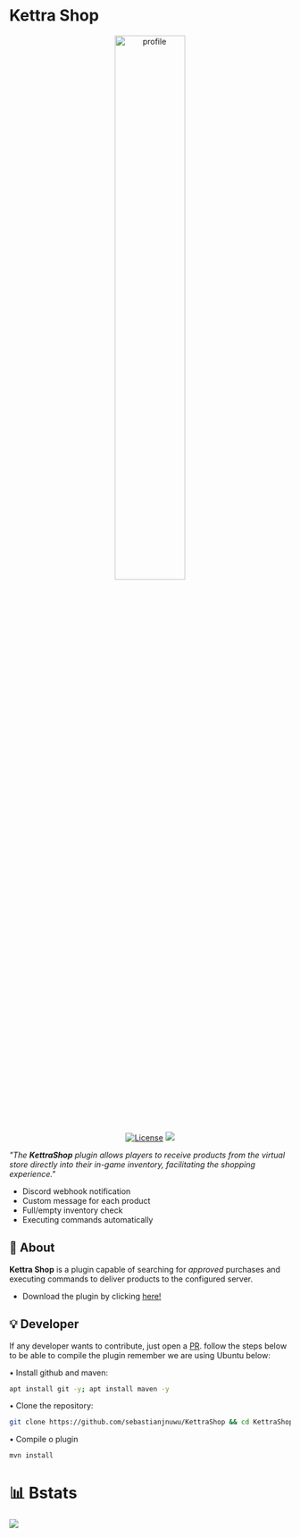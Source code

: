 # Kettra Shop

 <div align="center">
  <img alt="profile" src="https://raw.githubusercontent.com/kettraworld/KettraShop/plugin/.github/icon.png" width="50%"  />
 
  <a href="https://opensource.org/licenses/Apache-2.0"><img alt="License" src="https://img.shields.io/badge/License-Apache%202.0-yellow.svg"/></a>
  <a href="https://app.codacy.com/gh/sebastianjnuwu/KettraShop/dashboard?utm_source=gh&utm_medium=referral&utm_content=&utm_campaign=Badge_grade"><img src="https://app.codacy.com/project/badge/Grade/c3793767a2cd498da1ae8dea9ebbba3c"/></a>
</div>

   <i>"The <b>KettraShop</b> plugin allows players to receive products from the virtual store directly into their in-game inventory, facilitating the shopping experience."</i>
  
   - Discord webhook notification 
   - Custom message for each product 
   - Full/empty inventory check 
   - Executing commands automatically 

## 📖 About

 <b>Kettra Shop</b> is a plugin capable of searching for <i>approved</i> purchases and executing commands to deliver products to the configured server.
 
 - Download the plugin by clicking [here!](https://github.com/kettraworld/KettraShop/releases)
 
## 💡 Developer 

 If any developer wants to contribute, just open a [PR](https://github.com/sebastianjnuwu/KettraShop/pulls). follow the steps below to be able to compile the plugin remember we are using Ubuntu below:
 
 • Install github and maven: 
 ```bash
 apt install git -y; apt install maven -y
 ```
 
 • Clone the repository:
 ```bash
 git clone https://github.com/sebastianjnuwu/KettraShop && cd KettraShop
 ```
 
 • Compile o plugin
 ```bash
 mvn install 
 ```

# 📊 Bstats

![](https://bstats.org/signatures/bukkit/KettraShop.svg)
